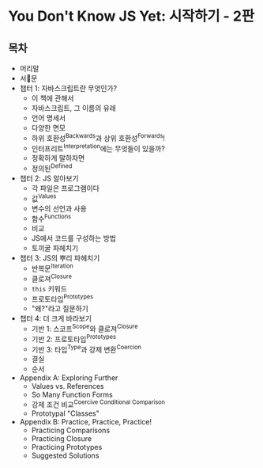 # You Don't Know JS Yet: 시작하기 - 2판

## 목차

* 머리말
* 서문
* 챕터 1: 자바스크립트란 무엇인가?
    * 이 책에 관해서
    * 자바스크립트, 그 이름의 유래
    * 언어 명세서
    * 다양한 면모
    * 하위 호환성<sup>Backwards</sup>과 상위 호환성<sup>Forwards</sup>!
    * 인터프리트<sup>Interpretation</sup>에는 무엇들이 있을까?
    * 정확하게 말하자면
    * 정의된<sup>Defined</sup>
* 챕터 2: JS 알아보기
    * 각 파일은 프로그램이다
    * 값<sup>Values</sup>
    * 변수의 선언과 사용
    * 함수<sup>Functions</sup>
    * 비교
    * JS에서 코드를 구성하는 방법
    * 토끼굴 파헤치기
* 챕터 3: JS의 뿌리 파헤치기
    * 반복문<sup>Iteration</sup>
    * 클로져<sup>Closure</sup>
    * `this` 키워드
    * 프로토타입<sup>Prototypes</sup>
    * "왜?"라고 질문하기
* 챕터 4: 더 크게 바라보기
    * 기반 1: 스코프<sup>Scope</sup>와 클로져<sup>Closure</sup>
    * 기반 2: 프로토타입<sup>Prototypes</sup>
    * 기반 3: 타입<sup>Type</sup>과 강제 변환<sup>Coercion</sup>
    * 결실
    * 순서
* Appendix A: Exploring Further
    * Values vs. References
    * So Many Function Forms
    * 강제 조건 비교<sup>Coercive Conditional Comparison</sup>
    * Prototypal "Classes"
* Appendix B: Practice, Practice, Practice!
    * Practicing Comparisons
    * Practicing Closure
    * Practicing Prototypes
    * Suggested Solutions
